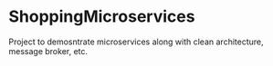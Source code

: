 # ShoppingMicroservices
Project to demosntrate microservices along with clean architecture, message broker, etc.
